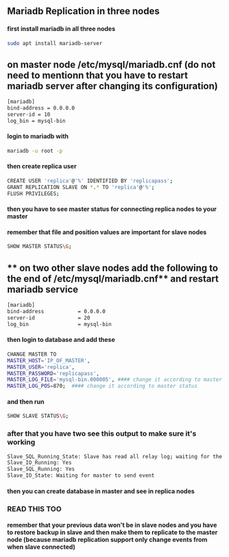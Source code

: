 ## Mariadb Replication in three nodes
#### first install mariadb in all three nodes 
```bash
sudo apt install mariadb-server
```

## **on master node /etc/mysql/mariadb.cnf** (do not need to mentionn that you have to restart mariadb server after changing its configuration)

```bash
[mariadb]
bind-address = 0.0.0.0
server-id = 10
log_bin = mysql-bin
```
#### login to mariadb with
```bash
mariadb -u root -p
```
#### then create replica user 
```bash
CREATE USER 'replica'@'%' IDENTIFIED BY 'replicapass';
GRANT REPLICATION SLAVE ON *.* TO 'replica'@'%';
FLUSH PRIVILEGES;
```
#### then you have to see master status for connecting replica nodes to your master 
#### remember that  file and position values are important for slave nodes
```bash
SHOW MASTER STATUS\G;
```
## ** on two  other slave nodes add the following to the end of /etc/mysql/mariadb.cnf** and restart mariadb service 
```bash
[mariadb]
bind-address           = 0.0.0.0
server-id              = 20
log_bin                = mysql-bin
```
#### then login to database and add  these
```bash
CHANGE MASTER TO
MASTER_HOST='IP_OF_MASTER',
MASTER_USER='replica',
MASTER_PASSWORD='replicapass',
MASTER_LOG_FILE='mysql-bin.000005', #### change it according to master status
MASTER_LOG_POS=870;  #### change it according to master status
```
#### and then run
```bash
SHOW SLAVE STATUS\G;
```
### after that you have two see this output to make sure it's working
```bash
Slave_SQL_Running_State: Slave has read all relay log; waiting for the slave I/O thread to update it
Slave_IO_Running: Yes
Slave_SQL_Running: Yes
Slave_IO_State: Waiting for master to send event
```
#### then you can create database in master and see in replica nodes
### READ THIS TOO
#### remember that your previous data won't be in slave nodes and you have to restore backup in slave and then make them to replicate to the master node (because mariadb replication support only change events from when slave connected)
